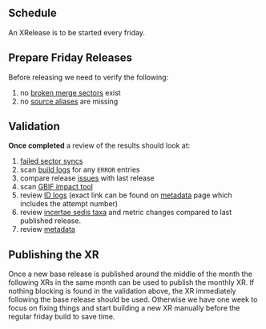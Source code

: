 ## Schedule
An XRelease is to be started every friday.

## Prepare Friday Releases
Before releasing we need to verify the following:

 1. no [broken merge sectors](https://www.checklistbank.org/catalogue/3/sector?broken=true&mode=merge) exist
 2. no [source aliases](https://www.checklistbank.org/catalogue/3/sources) are missing


## Validation 
**Once completed** a review of the results should look at:

 1. [failed sector syncs](https://www.checklistbank.org/catalogue/3/sector/sync?limit=25&offset=0&state=failed)
 2. scan [build logs](https://www.checklistbank.org/dataset/3LXRC/about) for any `ERROR` entries
 3. compare release [issues](https://www.checklistbank.org/dataset/3LXRC/issues) with last release
 4. scan [GBIF impact tool](https://www.checklistbank.org/tools/gbif-impact)
 5. review [ID logs](https://download.checklistbank.org/releases/3/) (exact link can be found on [metadata](https://www.checklistbank.org/dataset/3LXRC/about) page which includes the attempt number)
 6. review [incertae sedis taxa](https://www.checklistbank.org/dataset/3LXRC/taxon/S) and metric changes compared to last published release.
 7. review [metadata](https://www.checklistbank.org/dataset/3LXRC/about)
 
## Publishing the XR
Once a new base release is published around the middle of the month the following XRs in the same month can be used to publish the monthly XR.
If nothing blocking is found in the validation above, the XR immediately following the base release should be used. Otherwise we have one week to focus on fixing things and start building a new XR manually before the regular friday build to save time.
